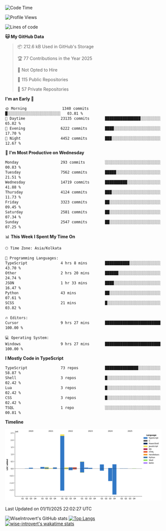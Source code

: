 <!--START_SECTION:waka-->
![Code Time](http://img.shields.io/badge/Code%20Time-4%2C428%20hrs%2038%20mins-blue)

![Profile Views](http://img.shields.io/badge/Profile%20Views-0-blue)

![Lines of code](https://img.shields.io/badge/From%20Hello%20World%20I%27ve%20Written-4.3%20million%20lines%20of%20code-blue)

**🐱 My GitHub Data** 

> 📦 212.6 kB Used in GitHub's Storage 
 > 
> 🏆 77 Contributions in the Year 2025
 > 
> 🚫 Not Opted to Hire
 > 
> 📜 115 Public Repositories 
 > 
> 🔑 57 Private Repositories 
 > 
**I'm an Early 🐤** 

```text
🌞 Morning                1340 commits        █░░░░░░░░░░░░░░░░░░░░░░░░   03.81 % 
🌆 Daytime                23135 commits       ████████████████░░░░░░░░░   65.82 % 
🌃 Evening                6222 commits        ████░░░░░░░░░░░░░░░░░░░░░   17.70 % 
🌙 Night                  4452 commits        ███░░░░░░░░░░░░░░░░░░░░░░   12.67 % 
```
📅 **I'm Most Productive on Wednesday** 

```text
Monday                   293 commits         ░░░░░░░░░░░░░░░░░░░░░░░░░   00.83 % 
Tuesday                  7562 commits        █████░░░░░░░░░░░░░░░░░░░░   21.51 % 
Wednesday                14719 commits       ██████████░░░░░░░░░░░░░░░   41.88 % 
Thursday                 4124 commits        ███░░░░░░░░░░░░░░░░░░░░░░   11.73 % 
Friday                   3323 commits        ██░░░░░░░░░░░░░░░░░░░░░░░   09.45 % 
Saturday                 2581 commits        ██░░░░░░░░░░░░░░░░░░░░░░░   07.34 % 
Sunday                   2547 commits        ██░░░░░░░░░░░░░░░░░░░░░░░   07.25 % 
```


📊 **This Week I Spent My Time On** 

```text
🕑︎ Time Zone: Asia/Kolkata

💬 Programming Languages: 
TypeScript               4 hrs 8 mins        ███████████░░░░░░░░░░░░░░   43.70 % 
Other                    2 hrs 20 mins       ██████░░░░░░░░░░░░░░░░░░░   24.74 % 
JSON                     1 hr 33 mins        ████░░░░░░░░░░░░░░░░░░░░░   16.47 % 
Python                   43 mins             ██░░░░░░░░░░░░░░░░░░░░░░░   07.61 % 
SCSS                     21 mins             █░░░░░░░░░░░░░░░░░░░░░░░░   03.82 % 

🔥 Editors: 
Cursor                   9 hrs 27 mins       █████████████████████████   100.00 % 

💻 Operating System: 
Windows                  9 hrs 27 mins       █████████████████████████   100.00 % 
```

**I Mostly Code in TypeScript** 

```text
TypeScript               73 repos            ███████████████░░░░░░░░░░   58.87 % 
Shell                    3 repos             █░░░░░░░░░░░░░░░░░░░░░░░░   02.42 % 
Lua                      3 repos             █░░░░░░░░░░░░░░░░░░░░░░░░   02.42 % 
CSS                      3 repos             █░░░░░░░░░░░░░░░░░░░░░░░░   02.42 % 
TSQL                     1 repo              ░░░░░░░░░░░░░░░░░░░░░░░░░   00.81 % 
```



**Timeline**

![Lines of Code chart](https://raw.githubusercontent.com/wise-introvert/wise-introvert/master/assets/bar_graph.png)


 Last Updated on 01/11/2025 22:02:27 UTC
<!--END_SECTION:waka-->

![WiseIntrovert's GitHub stats](https://github-readme-stats.vercel.app/api?username=wise-introvert&count_private=true&show_icons=true)
[![Top Langs](https://github-readme-stats.vercel.app/api/top-langs/?username=wise-introvert&langs_count=10)](https://github.com/anuraghazra/github-readme-stats)
[![wise-introvert's wakatime stats](https://github-readme-stats.vercel.app/api/wakatime?username=wiseintrovert)](https://github.com/anuraghazra/github-readme-stats)
